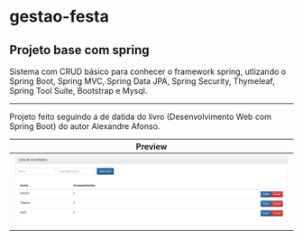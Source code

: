 # gestao-festa
Projeto base com spring
---
Sistema com CRUD básico para conhecer o framework spring, utlizando o Spring Boot, Spring MVC, Spring Data JPA, Spring Security, Thymeleaf, Spring Tool Suite, Bootstrap e Mysql.

---
Projeto feito seguindo a de datida do livro (Desenvolvimento Web com Spring Boot) do autor Alexandre Afonso.


| Preview |
| ------- |
|![page](https://raw.githubusercontent.com/Viniciustertuliano/gestao-festa/master/.github/listaConvidados.png)|
